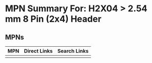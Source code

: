 



# MPN Summary For: H2X04 > 2.54 mm 8 Pin (2x4) Header

## MPNs
  

|MPN|Direct Links|Search Links|
| :--- | :--- | :--- |
||||
